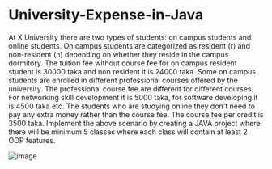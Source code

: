# University-Expense-in-Java
At X University there are two types of students: on campus students and online students. On campus students are categorized as resident (r) and non-resident (n) depending on whether they reside in the campus dormitory. The tuition fee without course fee for on campus resident student is 30000 taka and non resident it is 24000 taka. Some on campus students are enrolled in different professional courses offered by the university. The professional course fee are different for different courses. For networking skill development it is 5000 taka, for software developing it is 4500 taka etc. The students who are studying online they don't need to pay any extra money rather than the course fee. The course fee per credit is 3500 taka. 
Implement the above scenario by creating a JAVA project where there will be minimum 5 classes where each class will contain at least 2 OOP features.

![image](https://github.com/Apurba3036/University-Expense-in-Java/assets/99759729/97be54d2-c515-4638-aea5-e8878f16646c)
